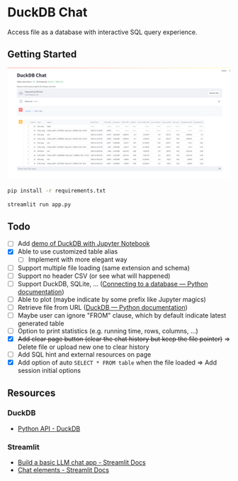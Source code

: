 # DuckDB Chat

Access file as a database with interactive SQL query experience.

## Getting Started

![Demo](demo/DuckDB-Chat-Demo.png)

```bash
pip install -r requirements.txt
```

```bash
streamlit run app.py
```

## Todo

- [ ] Add [demo of DuckDB with Jupyter Notebook](DuckDB_with_JupyterNotebook)
- [X] Able to use customized table alias
  - [ ] Implement with more elegant way
- [ ] Support multiple file loading (same extension and schema)
- [ ] Support no header CSV (or see what will happened)
- [ ] Support DuckDB, SQLite, ... ([Connecting to a database — Python documentation](https://jupysql.ploomber.io/en/latest/connecting.html))
- [ ] Able to plot (maybe indicate by some prefix like Jupyter magics)
- [ ] Retrieve file from URL ([DuckDB — Python documentation](https://jupysql.ploomber.io/en/latest/integrations/duckdb.html#id1))
- [ ] Maybe user can ignore "FROM" clause, which by default indicate latest generated table
- [ ] Option to print statistics (e.g. running time, rows, columns, ...)
- [X] ~~Add clear page button (clear the chat history but keep the file pointer)~~ => Delete file or upload new one to clear history
- [ ] Add SQL hint and external resources on page
- [X] Add option of auto `SELECT * FROM table` when the file loaded => Add session initial options

## Resources

### DuckDB

- [Python API - DuckDB](https://duckdb.org/docs/api/python/overview)

### Streamlit

- [Build a basic LLM chat app - Streamlit Docs](https://docs.streamlit.io/knowledge-base/tutorials/build-conversational-apps)
- [Chat elements - Streamlit Docs](https://docs.streamlit.io/library/api-reference/chat)
